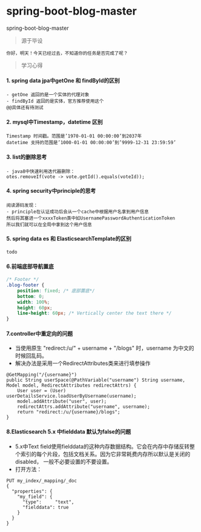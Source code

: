 # spring-boot-blog-master
spring-boot-blog-master
>源于毕设 
```
你好，明天！今天已经过去，不知道你的任务是否完成了呢？
```
>学习心得
#### 1. spring data jpa中getOne 和 findById的区别
```
- getOne 返回的是一个实体的代理对象
- findById 返回的是实体，官方推荐使用这个
@@具体还有待测试
```
#### 2. mysql中Timestamp，datetime 区别
```
Timestamp 时间戳。范围是’1970-01-01 00:00:00’到2037年
datetime 支持的范围是’1000-01-01 00:00:00’到’9999-12-31 23:59:59’
```
#### 3. list的删除思考
```
- java8中快速利用迭代器删除：
otes.removeIf(vote -> vote.getId().equals(voteId));
```
#### 4. spring security中principle的思考
```
阅读源码发现：
- principle在认证成功后会从一个cache中根据用户名拿到用户信息
然后将其塞进一个xxxxToken类中如UsernamePasswordAuthenticationToken
所以我们就可以在全局中拿到这个用户信息
```
#### 5. spring data es 和 ElasticsearchTemplate的区别
```
todo
```
#### 6.前端底部导航置底
```css
/* Footer */
.blog-footer {
    position: fixed; /* 底部置底*/
    bottom: 0;
    width: 100%;
    height: 60px;
    line-height: 60px; /* Vertically center the text there */
}
```
#### 7.controller中重定向的问题
- 当使用原生 "redirect:/u/" + username + "/blogs" 时，username
为中文的时候回乱码。
- 解决办法是采用一个RedirectAttributes类来进行填参操作
```
@GetMapping("/{username}")
public String userSpace(@PathVariable("username") String username, Model model, RedirectAttributes redirectAttrs) {
    User user = (User) userDetailsService.loadUserByUsername(username);
    model.addAttribute("user", user);
    redirectAttrs.addAttribute("username", username);
    return "redirect:/u/{username}/blogs";
}
```
#### 8.Elasticsearch 5.x 中fielddata 默认为false的问题
- 5.x中Text field使用fielddata的这种内存数据结构。它会在内存中存储反转整
个索引的每个片段，包括文档关系。因为它非常耗费内存所以默认是关闭的disabled，
一般不必要设置的不要设置。 
- 打开方法：
```
PUT my_index/_mapping/_doc
{
  "properties": {
    "my_field": { 
      "type":     "text",
      "fielddata": true
    }
  }
}
```